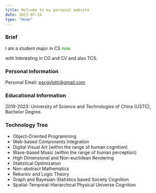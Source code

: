 ```yaml
---
title: Welcome to my personal website
date: 2023-07-18
type: "Home"
---
```


### Brief

I am a student major in CS <span style="color:green" title="Year 2023">now</span>

with Interesting in CG and CV and also TCS.

### Personal Information

Personal Email: <a href="mailto:pscgylotti@gmail.com">pscgylotti@gmail.com</a>

### Educational Information

2019-2023: University of Science and Technologies of China (USTC)<a href="https://www.ustc.edu.cn"><i class="fa fa-book"></i></a>, Bachelor Degree.

### Technology Tree

* Object-Oriented Programming <i class="fa fa-computer"></i>
* Web-based Components Integration <i class="fa fa-code"></i>
* Digital Visual Art (within the range of human cognition) <i class="fa fa-palette"></i>
* Wave-based Music (within the range of human perception) <i class="fa fa-waveform"></i>
* High Dimensional and Non-euclidean Rendering <i class="fa fa-chart-scatter-3d"></i>
* Statistical Optimization <i class="fa fa-chart-simple"></i>
* Non-abstract Mathematics <i class="fa fa-function"></i>
* Rekursiv and Logic Theory <i class="fa fa-diagram-venn"></i>
* Graph and Bayesian-Statistics based Society Cognition <i class="fa fa-circle-nodes"></i>
* Spatial-Temporal-Hierarchical Physical Universe Cognition <i class="fa fa-atom"></i>
